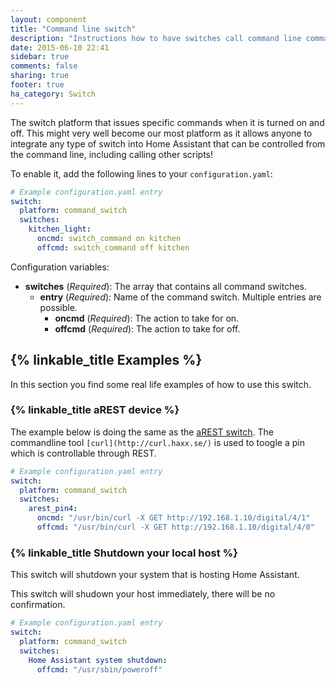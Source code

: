 ```yaml
---
layout: component
title: "Command line switch"
description: "Instructions how to have switches call command line commands."
date: 2015-06-10 22:41
sidebar: true
comments: false
sharing: true
footer: true
ha_category: Switch
---
```



The switch platform that issues specific commands when it is turned on and off. This might very well become our most platform as it allows anyone to integrate any type of switch into Home Assistant that can be controlled from the command line, including calling other scripts!

To enable it, add the following lines to your `configuration.yaml`:

```yaml
# Example configuration.yaml entry
switch:
  platform: command_switch
  switches:
    kitchen_light:
      oncmd: switch_command on kitchen
      offcmd: switch_command off kitchen
```

Configuration variables:

- **switches** (*Required*): The array that contains all command switches.
  - **entry** (*Required*): Name of the command switch. Multiple entries are possible.
    - **oncmd** (*Required*): The action to take for on.
    - **offcmd** (*Required*): The action to take for off.

## {% linkable_title Examples %}

In this section you find some real life examples of how to use this switch.

### {% linkable_title aREST device %}

The example below is doing the same as the [aREST switch](/components/switch.arest/). The commandline tool `[curl](http://curl.haxx.se/)` is used to toogle a pin which is controllable through REST.

```yaml
# Example configuration.yaml entry
switch:
  platform: command_switch
  switches:
    arest_pin4:
      oncmd: "/usr/bin/curl -X GET http://192.168.1.10/digital/4/1"
      offcmd: "/usr/bin/curl -X GET http://192.168.1.10/digital/4/0"
```

### {% linkable_title Shutdown your local host %}

This switch will shutdown your system that is hosting Home Assistant.

<p class='note warning'>
This switch will shudown your host immediately, there will be no confirmation.
</p>


```yaml
# Example configuration.yaml entry
switch:
  platform: command_switch
  switches:
    Home Assistant system shutdown:
      offcmd: "/usr/sbin/poweroff"
```

